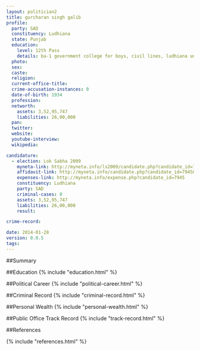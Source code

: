 ```yaml
---
layout: politician2
title: gurcharan singh galib
profile: 
  party: SAD
  constituency: Ludhiana
  state: Punjab
  education: 
    level: 12th Pass
    details: ba-1 government college for boys, civil lines, ludhiana under punjab university in the year 1953
  photo: 
  sex: 
  caste: 
  religion: 
  current-office-title: 
  crime-accusation-instances: 0
  date-of-birth: 1934
  profession: 
  networth: 
    assets: 3,52,95,747
    liabilities: 26,00,000
  pan: 
  twitter: 
  website: 
  youtube-interview: 
  wikipedia: 

candidature: 
  - election: Lok Sabha 2009
    myneta-link: http://myneta.info/ls2009/candidate.php?candidate_id=7945
    affidavit-link: http://myneta.info/candidate.php?candidate_id=7945&scan=original
    expenses-link: http://myneta.info/expense.php?candidate_id=7945
    constituency: Ludhiana 
    party: SAD
    criminal-cases: 0
    assets: 3,52,95,747
    liabilities: 26,00,000
    result:  

crime-record: 

date: 2014-01-28
version: 0.0.5
tags: 
---
```

##Summary


##Education
{% include "education.html" %}


##Political Career
{% include "political-career.html" %}


##Criminal Record
{% include "criminal-record.html" %}


##Personal Wealth
{% include "personal-wealth.html" %}


##Public Office Track Record
{% include "track-record.html" %}


##References


{% include "references.html" %}